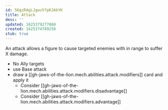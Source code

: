 ```yaml
---
id: 56gzRAgLJgwv5fpKJAkYK
title: Attack
desc: ''
updated: 1625379277860
created: 1625374789258
stub: true
---
```


An attack allows a figure to cause targeted enemies with in range to suffer X damage.

- No Ally targets
- use Base attack
- draw a [[gh-jaws-of-the-lion.mech.abilities.attack.modifiers]] card and apply it
  - Consider [[gh-jaws-of-the-lion.mech.abilities.attack.modifiers.disadvantage]]
  - Consider [[gh-jaws-of-the-lion.mech.abilities.attack.modifiers.advantage]]
